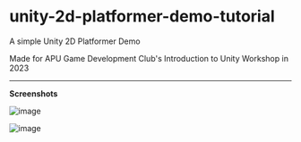 # unity-2d-platformer-demo-tutorial

A simple Unity 2D Platformer Demo

Made for APU Game Development Club's Introduction to Unity Workshop in 2023

----
 <b>Screenshots</b>
 
![image](https://user-images.githubusercontent.com/63440251/233798285-82c4cde7-11b4-4531-aed3-7c6220ab29ef.png)

![image](https://user-images.githubusercontent.com/63440251/233798291-736b0802-7863-4072-a514-5f0d8068190c.png)
